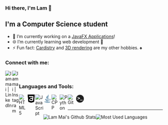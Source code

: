 ### Hi there, I'm Lam 👋

## I'm a Computer Science student
- 📂 I’m currently working on a [JavaFX Applications][CurrentJfxApp]!
- 🌐 I’m currently learning web development 🔨
- ⚡ Fun fact: [Cardistry][instagram] and [3D rendering][renders] are my other hobbies. ♠️

### Connect with me:

[<img align="left" alt="lammai | LinkedIn" width="22px" src="https://cdn.jsdelivr.net/npm/simple-icons@v3/icons/linkedin.svg" />][linkedin]
[<img align="left" alt="lammai | Instagram" width="22px" src="https://cdn.jsdelivr.net/npm/simple-icons@v3/icons/instagram.svg" />][instagram]

<br />

### Languages and Tools:

<img align="left" alt="HTML5" width="26px" src="https://raw.githubusercontent.com/simple-icons/simple-icons/b4c26a833274ecd7eb948805c9488ace62e8e664/icons/html5.svg" />
<img align="left" alt="CSS3" width="26px" src="https://raw.githubusercontent.com/simple-icons/simple-icons/b4c26a833274ecd7eb948805c9488ace62e8e664/icons/css3.svg" />
<img align="left" alt="JavaScript" width="26px" src="https://raw.githubusercontent.com/simple-icons/simple-icons/b4c26a833274ecd7eb948805c9488ace62e8e664/icons/javascript.svg" />
<img align="left" alt="Java" width="26px" src="https://raw.githubusercontent.com/simple-icons/simple-icons/b4c26a833274ecd7eb948805c9488ace62e8e664/icons/java.svg" />
<img align="left" alt="CPP" width="26px" src="https://raw.githubusercontent.com/simple-icons/simple-icons/b4c26a833274ecd7eb948805c9488ace62e8e664/icons/cplusplus.svg" />
<img align="left" alt="Python" width="26px" src="https://raw.githubusercontent.com/simple-icons/simple-icons/b4c26a833274ecd7eb948805c9488ace62e8e664/icons/python.svg" />
<img align="left" alt="Git" width="26px" src="https://raw.githubusercontent.com/simple-icons/simple-icons/b4c26a833274ecd7eb948805c9488ace62e8e664/icons/git.svg" />
<img align="left" alt="Terminal" width="26px" src="https://raw.githubusercontent.com/github/explore/80688e429a7d4ef2fca1e82350fe8e3517d3494d/topics/terminal/terminal.png" />

<br />
<br />

---

<img align="left" alt="Lam Mai's Github Stats" src="https://github-readme-stats.codestackr.vercel.app/api?username=lammai&show_icons=true&hide_border=true&title_color=#000000&icon_color=#000000" />
<img align="left" alt="Most Used Languages" src="https://github-readme-stats.vercel.app/api/top-langs/?username=lammai&layout=compact" />

[CurrentJfxApp]: https://github.com/lammai/FractalFX
[instagram]: https://instagram.com/lamb.thesheep
[linkedin]: https://www.linkedin.com/in/lam-mai-b71234157/
[renders]: https://github.com/lammai/dotfiles/tree/master/Pictures/Wallpapers
